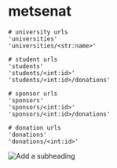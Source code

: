 # metsenat

    # university urls
    'universities'
    'universities/<str:name>'

    # student urls
    'students'
    'students/<int:id>'
    'students/<int:id>/donations'

    # sponsor urls
    'sponsors'
    'sponsors/<int:id>'
    'sponsors/<int:id>/donations'

    # donation urls
    'donations'
    'donations/<int:id>'
    
![Add a subheading](https://user-images.githubusercontent.com/93401220/222989434-34243511-5627-404f-9b95-3d3c11634113.jpg)
